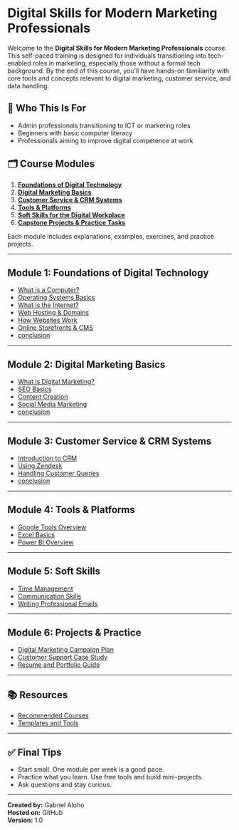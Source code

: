 # Digital Skills for Modern Marketing Professionals

Welcome to the **Digital Skills for Modern Marketing Professionals** course. This self-paced training is designed for individuals transitioning into tech-enabled roles in marketing, especially those without a formal tech background. By the end of this course, you’ll have hands-on familiarity with core tools and concepts relevant to digital marketing, customer service, and data handling.

## 📌 Who This Is For

* Admin professionals transitioning to ICT or marketing roles  
* Beginners with basic computer literacy  
* Professionals aiming to improve digital competence at work  

## 🗂️ Course Modules

1. [**Foundations of Digital Technology**](01_foundations/what_is_a_computer.md)  
2. [**Digital Marketing Basics**](02_digital_marketing_basics/what_is_digital_marketing.md)  
3. [**Customer Service & CRM Systems**](03_customer_service_and_crm/intro_to_crm.md)  
4. [**Tools & Platforms**](04_tools_and_platforms/intro_to_google_tools.md)  
5. [**Soft Skills for the Digital Workplace**](05_soft_skills/time_management.md)  
6. [**Capstone Projects & Practice Tasks**](06_projects_and_practice/digital_marketing_campaign_plan.md)
  

Each module includes explanations, examples, exercises, and practice projects.

---

## Module 1: Foundations of Digital Technology

* [What is a Computer?](01_foundations/what_is_a_computer.md)  
* [Operating Systems Basics](01_foundations/operating_systems.md)  
* [What is the Internet?](01_foundations/what_is_the_internet.md)  
* [Web Hosting & Domains](01_foundations/web_hosting_and_domains.md)  
* [How Websites Work](01_foundations/how_websites_work.md)  
* [Online Storefronts & CMS](01_foundations/storefronts_and_cms.md)
* [conclusion](01_foundations/course_conclusion.md)   

---

## Module 2: Digital Marketing Basics

* [What is Digital Marketing?](02_digital_marketing_basics/what_is_digital_marketing.md)  
* [SEO Basics](02_digital_marketing_basics/SEO_basics.md)  
* [Content Creation](02_digital_marketing_basics/content_creation.md)  
* [Social Media Marketing](02_digital_marketing_basics/social_media_marketing.md) 
* [conclusion](02_digital_marketing_basics/course_conclusion.md)
---

## Module 3: Customer Service & CRM Systems

* [Introduction to CRM](03_customer_service_and_crm/intro_to_crm.md)  
* [Using Zendesk](03_customer_service_and_crm/using_zendesk.md)  
* [Handling Customer Queries](03_customer_service_and_crm/handling_customer_queries.md)  
* [conclusion](03_customer_service_and_crm/course_conclusion.md)

---

## Module 4: Tools & Platforms

* [Google Tools Overview](04_tools_and_platforms/intro_to_google_tools.md)  
* [Excel Basics](04_tools_and_platforms/basics_of_excel.md)  
* [Power BI Overview](04_tools_and_platforms/overview_of_powerbi.md)  

---

## Module 5: Soft Skills

* [Time Management](05_soft_skills/time_management.md)  
* [Communication Skills](05_soft_skills/communication_skills.md)  
* [Writing Professional Emails](05_soft_skills/writing_professional_emails.md)  

---

## Module 6: Projects & Practice

* [Digital Marketing Campaign Plan](06_projects_and_practice/digital_marketing_campaign_plan.md)  
* [Customer Support Case Study](06_projects_and_practice/customer_support_case_study.md)  
* [Resume and Portfolio Guide](06_projects_and_practice/resume_and_portfolio_guide.md)  

---

## 📚 Resources

* [Recommended Courses](resources/recommended_courses.md)  
* [Templates and Tools](resources/templates_and_tools.md)  

---

## ✅ Final Tips

* Start small. One module per week is a good pace.  
* Practice what you learn. Use free tools and build mini-projects.  
* Ask questions and stay curious.  

---

**Created by:** Gabriel Aloho  
**Hosted on:** GitHub  
**Version:** 1.0
